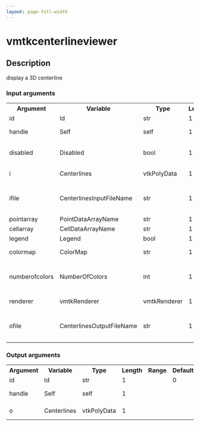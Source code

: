 ```yaml
---
layout: page-full-width
---
```

<h1>vmtkcenterlineviewer</h1>
<h2>Description</h2>
display a 3D centerline
<h3>Input arguments</h3>
<table class="vmtkscripts">
<tr>
<th>Argument</th><th>Variable</th><th>Type</th><th>Length</th><th>Range</th><th>Default</th><th>Description</th>
</tr>
<tr><td>id</td><td>Id</td><td>str</td><td>1</td><td></td><td>0</td><td>script id</td>
</tr>
<tr><td>handle</td><td>Self</td><td>self</td><td>1</td><td></td><td></td><td>handle to self</td>
</tr>
<tr><td>disabled</td><td>Disabled</td><td>bool</td><td>1</td><td></td><td>0</td><td>disable execution and piping</td>
</tr>
<tr><td>i</td><td>Centerlines</td><td>vtkPolyData</td><td>1</td><td></td><td></td><td>the input surface</td>
</tr>
<tr><td>ifile</td><td>CenterlinesInputFileName</td><td>str</td><td>1</td><td></td><td></td><td>filename for the default Centerlines reader</td>
</tr>
<tr><td>pointarray</td><td>PointDataArrayName</td><td>str</td><td>1</td><td></td><td></td><td></td>
</tr>
<tr><td>cellarray</td><td>CellDataArrayName</td><td>str</td><td>1</td><td></td><td></td><td></td>
</tr>
<tr><td>legend</td><td>Legend</td><td>bool</td><td>1</td><td></td><td>1</td><td></td>
</tr>
<tr><td>colormap</td><td>ColorMap</td><td>str</td><td>1</td><td>["rainbow","blackbody","cooltowarm","grayscale"]</td><td>cooltowarm</td><td>choose the color map</td>
</tr>
<tr><td>numberofcolors</td><td>NumberOfColors</td><td>int</td><td>1</td><td></td><td>256</td><td>number of colors in the color map</td>
</tr>
<tr><td>renderer</td><td>vmtkRenderer</td><td>vmtkRenderer</td><td>1</td><td></td><td></td><td>external renderer</td>
</tr>
<tr><td>ofile</td><td>CenterlinesOutputFileName</td><td>str</td><td>1</td><td></td><td></td><td>filename for the default Centerlines writer</td>
</tr>
</table>
<h3>Output arguments</h3>
<table class="vmtkscripts">
<tr>
<th>Argument</th><th>Variable</th><th>Type</th><th>Length</th><th>Range</th><th>Default</th><th>Description</th>
</tr>
<tr><td>id</td><td>Id</td><td>str</td><td>1</td><td></td><td>0</td><td>script id</td>
</tr>
<tr><td>handle</td><td>Self</td><td>self</td><td>1</td><td></td><td></td><td>handle to self</td>
</tr>
<tr><td>o</td><td>Centerlines</td><td>vtkPolyData</td><td>1</td><td></td><td></td><td>the output centerlines</td>
</tr>
</table>

